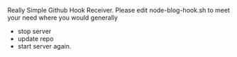 Really Simple Github Hook Receiver.
Please edit node-blog-hook.sh to meet your need where you would generally 
 - stop server 
 - update repo  
 - start server again.
